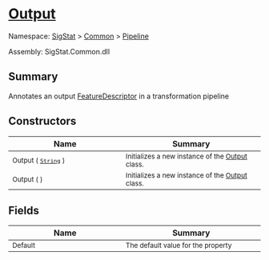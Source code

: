 # [Output](./Output.md)

Namespace: [SigStat]() > [Common](./../README.md) > [Pipeline](./README.md)

Assembly: SigStat.Common.dll

## Summary
Annotates an output [FeatureDescriptor](../../../docs/md/SigStat/Common/FeatureDescriptor.md) in a transformation pipeline

## Constructors

| Name<div><a href="#"><img width=400></a></div> | Summary<div><a href="#"><img width=475></a></div> | 
| --- | --- | 
| <sub>Output ( [`String`](https://docs.microsoft.com/en-us/dotnet/api/System.String) )</sub> | <sub>Initializes a new instance of the [Output](../../../docs/md/SigStat/Common/Pipeline/Output.md) class.</sub> | 
| <sub>Output (  )</sub> | <sub>Initializes a new instance of the [Output](../../../docs/md/SigStat/Common/Pipeline/Output.md) class.</sub> | 


## Fields

| Name<div><a href="#"><img width=400></a></div> | Summary<div><a href="#"><img width=475></a></div> | 
| --- | --- | 
| <sub>Default</sub> | <sub>The default value for the property</sub> | 


